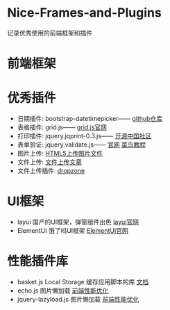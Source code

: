 # Nice-Frames-and-Plugins
记录优秀使用的前端框架和插件

# 前端框架
# 优秀插件
<ul>
  <li>
    <span>日期插件:</span>
    <span>bootstrap-datetimepicker——</span>
    <a href="https://github.com/uxsolutions/bootstrap-datepicker">github仓库</a>
  </li>
  
  <li>
    <span>表格插件:</span>
    <span>grid.js——</span>
    <a href="http://js-grid.com/">grid.js官网</a>
  </li>
  
  <li>
    <span>打印插件:</span>
    <span>jquery.jqprint-0.3.js——</span>
    <a href="https://www.oschina.net/code/snippet_1039735_34103">开源中国社区</a>
  </li>
  
  <li>
    <span>表单验证:</span>
    <span>jquery.validate.js——</span>
    <a href="https://jqueryvalidation.org/">官网</a>
    <a href="http://www.runoob.com/jquery/jquery-plugin-validate.html">菜鸟教程</a>
  </li>
  
  <li>
    <span>图片上传:</span>
    <a href="https://segmentfault.com/a/1190000004924160">HTML5上传图片文件</a>
  </li>
  
   <li>
    <span>文件上传:</span>
    <a href="http://www.cnblogs.com/kissdodog/archive/2012/12/15/2819025.html">文件上传文章</a>
  </li>
  
   <li>
    <span>文件上传插件:</span>
    <a href="http://www.dropzonejs.com/#">dropzone</a>
  </li>

</ul>

# UI框架
<ul>
  <li>
    <span>layui</span>
    <span>国产的UI框架，弹窗组件出色</span>
    <a href="http://layer.layui.com/">layui官网</a>
  </li>
   <li>
    <span>ElementUI</span>
    <span>饿了吗UI框架</span>
    <a href="http://element.eleme.io/#/zh-CN/component/installation">ElementUI官网</a>
  </li>
</ul>

# 性能插件库
<ul>
  <li>
    <span>basket.js</span>
    <span>Local Storage 缓存应用脚本的库</span>
    <a href="https://addyosmani.com/basket.js/">文档</a>
  </li>
  <li>
    <span>echo.js</span>
    <span>图片懒加载</span>
    <a href="https://my.oschina.net/u/3531365/blog/1486784?ref=myread">前端性能优化</a>
  </li>
  <li>
    <span>jquery-lazyload.js</span>
    <span>图片懒加载</span>
    <a href="https://my.oschina.net/u/3531365/blog/1486784?ref=myread">前端性能优化</a>
  </li>
</ul>
